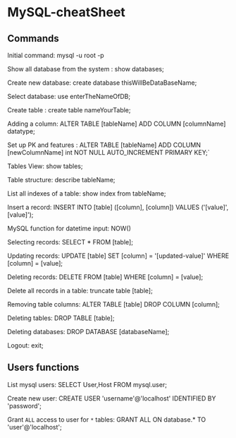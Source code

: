  MySQL-cheatSheet
===============

Commands
-----------

Initial command: mysql -u root -p 

Show all database from the system : show databases;

Create new database: create database thisWillBeDataBaseName;

Select database: use enterTheNameOfDB;

Create table : create table nameYourTable;

Adding a column: ALTER TABLE [tableName] ADD COLUMN [columnName] datatype;

Set up PK and features : ALTER TABLE [tableName] ADD COLUMN [newColumnName] int NOT NULL AUTO_INCREMENT PRIMARY KEY;`

Tables View: show tables;

Table structure: describe tableName;

List all indexes of a table: show index from tableName;

Insert a record: INSERT INTO [table] ([column], [column]) VALUES ('[value]', [value]');

MySQL function for datetime input: NOW()

Selecting records: SELECT * FROM [table];

Updating records: UPDATE [table] SET [column] = '[updated-value]' WHERE [column] = [value];

Deleting records: DELETE FROM [table] WHERE [column] = [value];

Delete all records in a table: truncate table [table];

Removing table columns: ALTER TABLE [table] DROP COLUMN [column];

Deleting tables: DROP TABLE [table];

Deleting databases: DROP DATABASE [databaseName];

Logout: exit;




Users functions
-----------

List mysql users: SELECT User,Host FROM mysql.user;

Create new user: CREATE USER 'username'@'localhost' IDENTIFIED BY 'password';

Grant `ALL` access to user for `*` tables: GRANT ALL ON database.* TO 'user'@'localhost';

